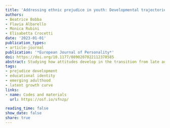 ```yaml
---
title: 'Addressing ethnic prejudice in youth: Developmental trajectories and associations with educational identity'
authors:
- Beatrice Bobba
- Flavia Albarello
- Monica Rubini
- Elisabetta Crocetti
date: '2023-01-01'
publication_types:
- article-journal
publication: '*European Journal of Personality*'
doi: https://doi.org/10.1177/0890207022112378585
abstract: Studying how attitudes develop in the transition from late adolescence to emerging adulthood offers unique insights into future generations’ perceptions of society and of others. However, findings on ethnic prejudice during this life period are mixed. The current research aims to examine the development of affective and cognitive ethnic prejudice, adopting a person-centered approach. Furthermore, it examines the associations between educational identity processes and prejudice. A sample of 297 Italian adolescents (Mage = 17.48, SDage = 0.79, 37.8% males) participated in a five-wave longitudinal study. At the mean level, cognitive prejudice decreased slightly over time, while affective prejudice remained stable. Additionally, rank-order stability coefficients were high (r ≥ .526). Moreover, for each dimension of prejudice (i.e., cognitive and affective) taken separately, three groups of participants were identified based on their high, moderate, or low scores, respectively. Finally, higher levels of educational identity in-depth exploration at baseline significantly increased the chances of adolescents falling into the low rather than the moderate group for both cognitive and affective prejudice. Conversely, it significantly reduced the chances of being in the high compared to the moderate group for affective prejudice. This study highlights the importance of considering multiple components of prejudice and their reciprocal associations with identity processes to identify at-risk segments of the adolescent and emerging adult populations.
tags:
- prejudice development
- educational identity
- emerging adulthood
- latent growth curve
links:
- name: Codes and materials
  url: https://osf.io/sfnzp/

reading_time: false
show_date: false
share: true
---
```

